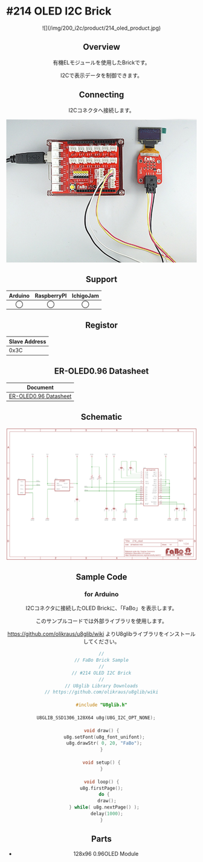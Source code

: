 # #214 OLED I2C Brick

<center>![](/img/200_i2c/product/214_oled_product.jpg)
<!--COLORME-->

## Overview
有機ELモジュールを使用したBrickです。

I2Cで表示データを制御できます。

## Connecting
I2Cコネクタへ接続します。

![](/img/200_i2c/connect/214_oled_connect.jpg)

## Support
|Arduino|RaspberryPI|IchigoJam|
|:--:|:--:|:--:|
|◯|◯|◯|

## Registor
| Slave Address |
| -- |
| 0x3C |

## ER-OLED0.96 Datasheet
| Document |
| -- |
| [ER-OLED0.96 Datasheet](http://www.buydisplay.com/download/manual/ER-OLED0.96_Series_Datasheet.pdf) |

## Schematic
![](/img/200_i2c/schematic/214_oled_schematic.png)

## Sample Code
### for Arduino
I2Cコネクタに接続したOLED Brickに、「FaBo」を表示します。

このサンプルコードでは外部ライブラリを使用します。

https://github.com/olikraus/u8glib/wiki よりU8glibライブラリをインストールしてください。

```c
//
// FaBo Brick Sample
//
// #214 OLED I2C Brick
//
// U8glib Library Downloads
// https://github.com/olikraus/u8glib/wiki

#include "U8glib.h"

U8GLIB_SSD1306_128X64 u8g(U8G_I2C_OPT_NONE);	

void draw() {
  u8g.setFont(u8g_font_unifont);
  u8g.drawStr( 0, 20, "FaBo");
}

void setup() {
}

void loop() {
  u8g.firstPage();  
  do {
    draw();
  } while( u8g.nextPage() );
    delay(1000);
}

```

## Parts
- 128x96 0.96OLED Module
